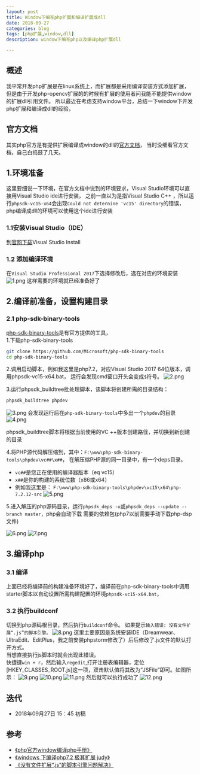 ```yaml
---
layout: post
title: Window下编写php扩展和编译扩展成dll
date: 2018-09-27
categories: blog
tags: [php扩展,window,dll]
description: window下编写php以及编译php扩展dll

---
```


## 概述

我平常开发php扩展是在linux系统上，而扩展都是采用编译安装方式添加扩展，
但是由于开发php-opencv扩展的的时候有扩展的使用者问我能不能提供window的扩展dll引用文件。
所以最近在考虑支持window平台，总结一下window下开发php扩展和编译成dll的经验，

## 官方文档
其实php官方是有提供扩展编译成window的dll的[官方文档](https://wiki.php.net/internals/windows/stepbystepbuild_sdk_2)，
当时没细看官方文档，自己白捣鼓了几天。

## 1.环境准备
这里要细说一下环境，在官方文档中说到的环境要求，Visual Studio环境可以直接用Visual Studio ide进行安装，
之前一直以为是指Visual Studio C++ ，所以运行`phpsdk-vc15-x64`会出现`Could not deternine 'vc15' directory`的错误，
php编译成dll的环境可以使用这个ide进行安装

### 1.1安装Visual Studio（IDE）
到[官网下载](https://visualstudio.microsoft.com/)Visual Studio Install

### 1.2 添加编译环境
在`Visual Studio Professional 2017`下选择修改后，选在对应的环境安装
![1.png](/source/images/window-compile-php-extensions/1.png)
这样需要的环境就已经准备好了

## 2.编译前准备，设置构建目录

### 2.1 php-sdk-binary-tools
[php-sdk-binary-tools](https://github.com/Microsoft/php-sdk-binary-tools)是有官方提供的工具，  
1.下载php-sdk-binary-tools

```bash
git clone https://github.com/Microsoft/php-sdk-binary-tools
cd php-sdk-binary-tools
```

2.调用启动脚本，例如我这里是php7.2，对应Visual Studio 2017 64位版本，调用phpsdk-vc15-x64.bat，
运行会发现cmd窗口开头会变成`$`符号。
![2.png](/source/images/window-compile-php-extensions/2.png)

3.运行phpsdk_buildtree批处理脚本，该脚本将创建所需的目录结构：

```bash
phpsdk_buildtree phpdev
```
![3.png](/source/images/window-compile-php-extensions/3.png)
会发现运行后在`php-sdk-binary-tools`中多出一个`phpdev`的目录
![4.png](/source/images/window-compile-php-extensions/4.png)

phpsdk_buildtree脚本将根据当前使用的VC ++版本创建路径，并切换到新创建的目录

4.将PHP源代码解压缩到，其中：`F:\www\php-sdk-binary-tools\phpdev\vc##\x##`，
在解压缩PHP源的同一目录中，有一个deps目录。
- `vc##`是您正在使用的编译器版本（eq vc15）
- `x##`是你的构建的系统位数（x86或x64）
- 例如我这里是： `F:\www\php-sdk-binary-tools\phpdev\vc15\x64\php-7.2.12-src`
![5.png](/source/images/window-compile-php-extensions/5.png)

5.进入解压的php源码目录，运行`phpsdk_deps -u`或`phpsdk_deps --update --branch master`，php会自动下载 需要的依赖包(php7以前需要手动下载php-dsp文件)

![6.png](/source/images/window-compile-php-extensions/6.png)
![7.png](/source/images/window-compile-php-extensions/7.png)

## 3.编译php
### 3.1 编译
上面已经将编译前的构建准备环境好了，编译前在php-sdk-binary-tools中调用starter脚本以自动设置所需构建配置的环境`phpsdk-vc15-x64.bat`，
### 3.2 执行buildconf
切换到php源码根目录，然后执行`buildconf`命令。
如果提示`输入错误: 没有文件扩展“.js”的脚本引擎。`
![8.png](/source/images/window-compile-php-extensions/8.png)
这里主要原因是系统安装IDE（Dreamwear、UltraEdit、EditPlus，我之前安装phpstorm修改了）后后修改了.js文件的默认打开方式。  
当想直接执行js脚本时就会出现此错误。  
快捷键`win + r`，然后输入`regedit`,打开注册表编辑器，定位[HKEY_CLASSES_ROOT.js]这一项，双击默认值将其改为“JSFile”即可。如图所示：
![9.png](/source/images/window-compile-php-extensions/9.png)
![10.png](/source/images/window-compile-php-extensions/10.png)
![11.png](/source/images/window-compile-php-extensions/11.png)
然后就可以执行成功了
![12.png](/source/images/window-compile-php-extensions/12.png)


## 迭代

* 2018年09月27日 15：45 初稿

## 参考

- [《php官方window编译php手册》](https://wiki.php.net/internals/windows/stepbystepbuild_sdk_2)
- [《windows 下编译php7.2 极其扩展 judy》](https://blog.csdn.net/tangshangkui/article/details/79840748?utm_source=blogxgwz6)
- [《没有文件扩展“.js”的脚本引擎问题解决》](https://blog.csdn.net/ctthuangcheng/article/details/16951361)